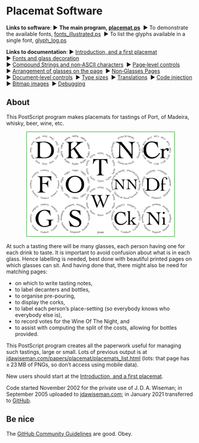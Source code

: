 # Placemat Software

**Links to software**: 
&#9654;&#xFE0E;&nbsp;**The main program, [placemat.ps](PostScript/placemat.ps?raw=1)**&nbsp; 
&#9654;&#xFE0E;&nbsp;To demonstrate the available fonts, [fonts_illustrated.ps](PostScript/fonts_illustrated.ps?raw=1)&nbsp; 
&#9654;&#xFE0E;&nbsp;To list the glyphs available in a single font, [glyph_log.ps](PostScript/glyph_log.ps?raw=1)

**Links to documentation**: 
&#9654;&#xFE0E;&nbsp;[Introduction,&nbsp;and&nbsp;a&nbsp;first&nbsp;placemat](Documentation/introduction_first_placemat.md#readme)&nbsp; 
&#9654;&#xFE0E;&nbsp;[Fonts&nbsp;and&nbsp;glass&nbsp;decoration](Documentation/fonts_glasses_decoration.md#readme)&nbsp; 
&#9654;&#xFE0E;&nbsp;[Compound&nbsp;Strings&nbsp;and&nbsp;non&#8209;ASCII&nbsp;characters](Documentation/compound_strings_characters.md#readme)&nbsp; 
&#9654;&#xFE0E;&nbsp;[Page&#8209;level&nbsp;controls](Documentation/page_level.md#readme)&nbsp; 
&#9654;&#xFE0E;&nbsp;[Arrangement&nbsp;of&nbsp;glasses&nbsp;on&nbsp;the&nbsp;page](Documentation/PackingStyles.md#readme)&nbsp; 
&#9654;&#xFE0E;&nbsp;[Non&#8209;Glasses&nbsp;Pages](Documentation/not_glasses.md#readme)&nbsp; 
&#9654;&#xFE0E;&nbsp;[Document&#8209;level&nbsp;controls](Documentation/document.md#readme)&nbsp; 
&#9654;&#xFE0E;&nbsp;[Type&nbsp;sizes](Documentation/type_sizes.md#readme)&nbsp; 
&#9654;&#xFE0E;&nbsp;[Translations](Documentation/translations.md#readme)&nbsp; 
&#9654;&#xFE0E;&nbsp;[Code&nbsp;injection](Documentation/code_injection.md#readme)&nbsp; 
&#9654;&#xFE0E;&nbsp;[Bitmap&nbsp;images](Documentation/bitmap_images.md#readme)&nbsp; 
&#9654;&#xFE0E;&nbsp;[Debugging](Documentation/debugging.md#readme)


## About

This PostScript program makes placemats for tastings of Port, of Madeira, whisky, beer, wine, etc.

<div align="center">

![Placemat software example](Documentation/images/placemat_software_logo.png)

</div>

At such a tasting there will be many glasses, each person having one for each drink to taste. 
It is important to avoid confusion about what is in each glass. 
Hence labelling is needed, best done with beautiful printed pages on which glasses can sit. 
And having done that, there might also be need for matching pages:  
* on which to write tasting notes,  
* to label decanters and bottles,  
* to organise pre-pouring,  
* to display the corks,  
* to label each person&rsquo;s place-setting (so everybody knows who everybody else is),  
* to record votes for the Wine Of The Night, and  
* to assist with computing the split of the costs, allowing for bottles provided.

This PostScript program creates all the paperwork useful for managing such tastings, large or small. 
Lots of previous output is at [jdawiseman.com/papers/placemat/placemats_list.html](http://www.jdawiseman.com/papers/placemat/placemats_list.html) (lots: that page has &ge;&#8239;23&#8239;MB of PNGs, so don&rsquo;t access using mobile data).

New users should start at the [Introduction, and a first placemat](Documentation/introduction_first_placemat.md#readme).

Code started November 2002 for the private use of J.&#8239;D.&#8239;A.&#8239;Wiseman; 
in September 2005 uploaded to [jdawiseman.com](http://www.jdawiseman.com/papers/placemat/placemat.html); 
in January 2021 transferred to [GitHub](http://github.com/jdaw1/placemat/#readme).


## Be nice

The [GitHub Community Guidelines](http://docs.github.com/en/github/site-policy/github-community-guidelines) are good. Obey.
